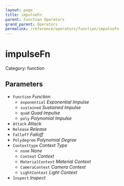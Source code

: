 ```yaml
---
layout: page
title: impulseFn
parent: Function Operators
grand_parent: Operators
permalink: /reference/operators/function/impulseFn
---
```


# impulseFn

Category: function



## Parameters

* `Function` *Function*
  * `exponential` *Exponential Impulse*
  * `sustained` *Sustained Impulse*
  * `quad` *Quad Impulse*
  * `poly` *Polynomial Impulse*
* `Attack` *Attack*
* `Release` *Release*
* `Falloff` *Falloff*
* `Polydegree` *Polynomial Degree*
* `Contexttype` *Context Type*
  * `none` *None*
  * `Context` *Context*
  * `MaterialContext` *Material Context*
  * `CameraContext` *Camera Context*
  * `LightContext` *Light Context*
* `Inspect` *Inspect*